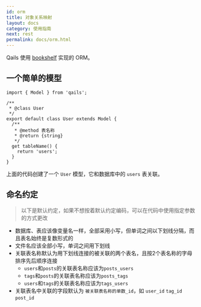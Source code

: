 ```yaml
---
id: orm
title: 对象关系映射
layout: docs
category: 使用指南
next: rest
permalink: docs/orm.html
---
```


Qails 使用 [bookshelf](https://www.npmjs.com/package/bookshelf) 实现的 ORM。

## 一个简单的模型

```
import { Model } from 'qails';

/**
 * @class User
 */
export default class User extends Model {
  /**
   * @method 表名称
   * @return {string}
   */
  get tableName() {
    return 'users';
  }
}
```

上面的代码创建了一个 `User` 模型，它和数据库中的 `users` 表关联。

## 命名约定
> 以下是默认约定，如果不想按着默认约定编码，可以在代码中使用指定参数的方式更改

- 数据库、表应该像变量名一样，全部采用小写，但单词之间以下划线分隔，而且表名始终是复数形式的
- 文件名应该全部小写，单词之间用下划线
- 关联表名称默认为用下划线连接的被关联的两个表名，且按2个表名称的字母排序先后顺序连接
  - `users`和`posts`的关联表名称应该为`posts_users`
  - `tags`和`posts`的关联表名称应该为`posts_tags`
  - `users`和`tags`的关联表名称应该为`tags_users`
- 关联表名中关联的字段默认为 `被关联表名称的单数_id`，如 `user_id` `tag_id` `post_id`
